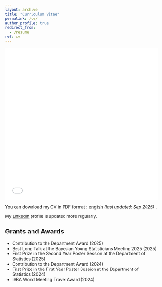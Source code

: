 ```yaml
---
layout: archive
title: "Curriculum Vitae"
permalink: /cv/
author_profile: true
redirect_from:
  - /resume
ref: cv
---
```


<iframe src="/files/pdf/CV ENG.pdf" width="100%" height="500" frameborder="no" border="0" marginwidth="0" marginheight="0"></iframe>

You can download my CV in PDF format : <a href="https://valentinkil.github.io/files/pdf/CV ENG.pdf" class="special-link">english</a> <I>(last updated: Sep 2025) </I>.

My <a href="http://www.linkedin.com/in/valentin-kilian-277777209/" class="special-link">Linkedin</a> profile is updated more regularly. 

## Grants and Awards

- Contribution to the Department Award (2025)
- Best Long Talk at the Bayesian Young Statisticians Meeting 2025 (2025)
- First Prize in the Second Year Poster Session at the Department of Statistics (2025)
- Contribution to the Department Award (2024)
- First Prize in the First Year Poster Session at the Department of Statistics (2024)
- ISBA World Meeting Travel Award (2024)